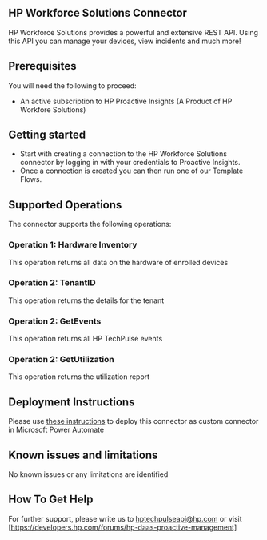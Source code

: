 
## HP Workforce Solutions Connector

HP Workforce Solutions provides a powerful and extensive REST API.  Using this API you can manage your devices, view incidents and much more! 

## Prerequisites
You will need the following to proceed:
* An active subscription to HP Proactive Insights (A Product of HP Workfore Solutions)

## Getting started
- Start with creating a connection to the HP Workforce Solutions connector by logging in with your credentials to Proactive Insights.
- Once a connection is created you can then run one of our Template Flows.

## Supported Operations
The connector supports the following operations:

### Operation 1: Hardware Inventory
This operation returns all data on the hardware of enrolled devices

### Operation 2: TenantID
This operation returns the details for the tenant

### Operation 2: GetEvents
This operation returns all HP TechPulse events 

### Operation 2: GetUtilization
This operation returns the utilization report

## Deployment Instructions
Please use [these instructions](https://docs.microsoft.com/en-us/connectors/custom-connectors/paconn-cli) to deploy this connector as custom connector in Microsoft Power Automate
  
## Known issues and limitations
No known issues or any limitations are identified

## How To Get Help
For further support, please write us to [hptechpulseapi@hp.com](mailto:hptechpulseapi@hp.com) or visit [https://developers.hp.com/forums/hp-daas-proactive-management]

